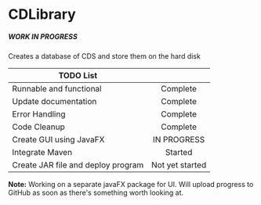 # CDLibrary 
<h5> WORK IN PROGRESS </h5>
Creates a database of CDS and store them on the hard disk


| TODO List ||
| --- | :---: |
|  Runnable and functional | Complete |
|  Update documentation | Complete |
| Error Handling | Complete |
| Code Cleanup | Complete  |
| Create GUI using JavaFX | IN PROGRESS |
| Integrate Maven | Started |
| Create JAR file and deploy program | Not yet started |

 **Note:** Working on a separate javaFX package for UI. Will upload progress to GitHub as soon as there's something worth looking at.